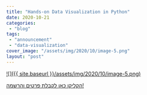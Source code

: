 ```yaml
---
title: "Hands-on Data Visualization in Python"
date: 2020-10-21
categories: 
 - "blog"
tags: 
 - "announcement"
 - "data-visualization"
cover_image: "/assets/img/2020/10/image-5.png"
layout: "post"
---
```


[![]({{ site.baseurl }}/assets/img/2020/10/image-5.png)](https://he.gorelik.net/workshop/)

[הקליקו כאן לקבלת פרטים והרשמה!](https://he.gorelik.net/workshop/)

